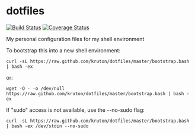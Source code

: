 dotfiles
========

[![Build Status](https://travis-ci.org/kruton/dotfiles.svg?branch=master)](https://travis-ci.org/kruton/dotfiles)
[![Coverage Status](https://coveralls.io/repos/kruton/dotfiles/badge.svg?branch=coverage&service=github)](https://coveralls.io/github/kruton/dotfiles?branch=coverage)

My personal configuration files for my shell environment

To bootstrap this into a new shell environment:

    curl -sL https://raw.github.com/kruton/dotfiles/master/bootstrap.bash | bash -ex

or:

    wget -O - -o /dev/null https://raw.github.com/kruton/dotfiles/master/bootstrap.bash | bash -ex

If "sudo" access is not available, use the --no-sudo flag:

    curl -sL https://raw.github.com/kruton/dotfiles/master/bootstrap.bash | bash -ex /dev/stdin --no-sudo
